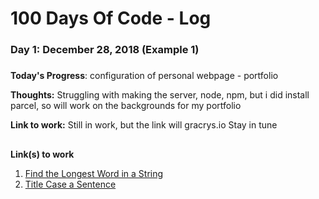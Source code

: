 # 100 Days Of Code - Log

### Day 1: December 28, 2018 (Example 1)
##### 

**Today's Progress**: configuration of personal webpage - portfolio

**Thoughts:** Struggling with making the server, node, npm, but i did install parcel, so will work on the backgrounds for my portfolio

**Link to work:** Still in work, but the link will gracrys.io
Stay in tune















##
**Link(s) to work**
1. [Find the Longest Word in a String](https://www.freecodecamp.com/challenges/find-the-longest-word-in-a-string)
2. [Title Case a Sentence](https://www.freecodecamp.com/challenges/title-case-a-sentence)

